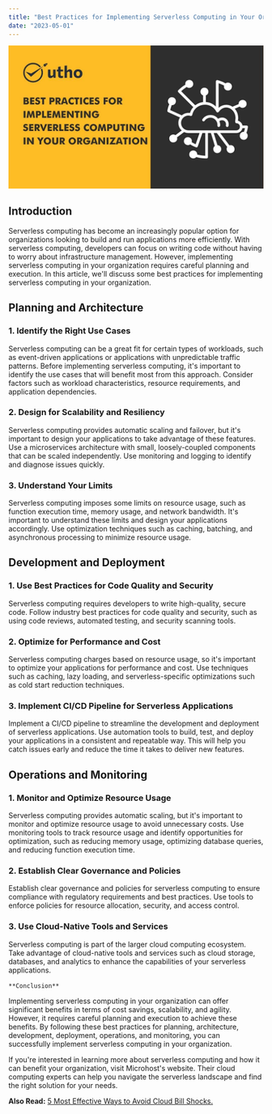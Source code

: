 ```yaml
---
title: "Best Practices for Implementing Serverless Computing in Your Organization"
date: "2023-05-01"
---
```


![Best Practices for Implementing Serverless Computing in Your Organization](images/Best-Practices-for-Implementing-Serverless-Computing-in-Your-Organization.jpg)

## **Introduction**

Serverless computing has become an increasingly popular option for organizations looking to build and run applications more efficiently. With serverless computing, developers can focus on writing code without having to worry about infrastructure management. However, implementing serverless computing in your organization requires careful planning and execution. In this article, we'll discuss some best practices for implementing serverless computing in your organization.

## **Planning and Architecture**

### **1\. Identify the Right Use Cases**

Serverless computing can be a great fit for certain types of workloads, such as event-driven applications or applications with unpredictable traffic patterns. Before implementing serverless computing, it's important to identify the use cases that will benefit most from this approach. Consider factors such as workload characteristics, resource requirements, and application dependencies.

### **2\. Design for Scalability and Resiliency**

Serverless computing provides automatic scaling and failover, but it's important to design your applications to take advantage of these features. Use a microservices architecture with small, loosely-coupled components that can be scaled independently. Use monitoring and logging to identify and diagnose issues quickly.

### **3\. Understand Your Limits**

Serverless computing imposes some limits on resource usage, such as function execution time, memory usage, and network bandwidth. It's important to understand these limits and design your applications accordingly. Use optimization techniques such as caching, batching, and asynchronous processing to minimize resource usage.

## **Development and Deployment**

### **1\. Use Best Practices for Code Quality and Security**

Serverless computing requires developers to write high-quality, secure code. Follow industry best practices for code quality and security, such as using code reviews, automated testing, and security scanning tools.

### **2\. Optimize for Performance and Cost**

Serverless computing charges based on resource usage, so it's important to optimize your applications for performance and cost. Use techniques such as caching, lazy loading, and serverless-specific optimizations such as cold start reduction techniques.

### **3\. Implement CI/CD Pipeline for Serverless Applications**

Implement a CI/CD pipeline to streamline the development and deployment of serverless applications. Use automation tools to build, test, and deploy your applications in a consistent and repeatable way. This will help you catch issues early and reduce the time it takes to deliver new features.

## **Operations and Monitoring**

### **1\. Monitor and Optimize Resource Usage**

Serverless computing provides automatic scaling, but it's important to monitor and optimize resource usage to avoid unnecessary costs. Use monitoring tools to track resource usage and identify opportunities for optimization, such as reducing memory usage, optimizing database queries, and reducing function execution time.

### **2\. Establish Clear Governance and Policies**

Establish clear governance and policies for serverless computing to ensure compliance with regulatory requirements and best practices. Use tools to enforce policies for resource allocation, security, and access control.

### **3\. Use Cloud-Native Tools and Services**

Serverless computing is part of the larger cloud computing ecosystem. Take advantage of cloud-native tools and services such as cloud storage, databases, and analytics to enhance the capabilities of your serverless applications.

```
**Conclusion**
```
Implementing serverless computing in your organization can offer significant benefits in terms of cost savings, scalability, and agility. However, it requires careful planning and execution to achieve these benefits. By following these best practices for planning, architecture, development, deployment, operations, and monitoring, you can successfully implement serverless computing in your organization.

If you're interested in learning more about serverless computing and how it can benefit your organization, visit Microhost's website. Their cloud computing experts can help you navigate the serverless landscape and find the right solution for your needs.

**Also Read:** [5 Most Effective Ways to Avoid Cloud Bill Shocks.](https://utho.com/docs/tutorial/5-most-effective-ways-to-avoid-cloud-bill-shocks/)
